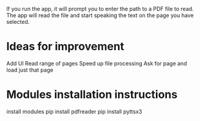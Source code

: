 If you run the app, it will prompt you to enter the path to a PDF file to read. The app will read the file and start speaking the text on the page you have selected.

# Ideas for improvement
Add UI
Read range of pages
Speed up file processing 
Ask for page and load just that page

# Modules installation instructions
install modules
pip install pdfreader 
pip install pyttsx3